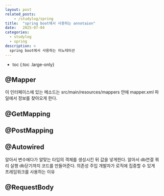 ```yaml
---
layout: post
related_posts:
    - /studylog/spring
title:  "spring boot에서 사용하는 annotaion"
date:   2025-07-04
categories:
  - studylog
  - spring
description: >
  spring boot에서 사용하는 어노테이션
---
```

* toc
{:toc .large-only}

## @Mapper
이 인터페이스에 있는 메소드는 src/main/resources/mappers 안에 mapper.xml 파일에서 정보를 찾아오게 한다.

## @GetMapping

## @PostMapping

## @Autowired
알아서 변수에다가 알맞는 타입의 객체를 생성시킨 뒤 값을 넣게한다. 알아서 db연결 쿼리 실행 db닫기까지 코드를 만들어준다. 
의존성 주입
개발자가 로직에 집중할 수 있게 프레임워크를 사용하는 이유

## @RequestBody